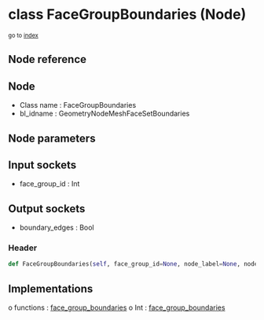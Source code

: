 # class FaceGroupBoundaries (Node)

<sub>go to [index](/docs/index.md)</sub>

## Node reference

Node
----
 - Class name : FaceGroupBoundaries
 - bl_idname : GeometryNodeMeshFaceSetBoundaries

Node parameters
---------------

Input sockets
-------------
 - face_group_id : Int

Output sockets
--------------
 - boundary_edges : Bool

### Header

``` python
def FaceGroupBoundaries(self, face_group_id=None, node_label=None, node_color=None):
```

## Implementations

o functions : [face_group_boundaries](#face_group_boundaries)
o Int : [face_group_boundaries](#face_group_boundaries) 

